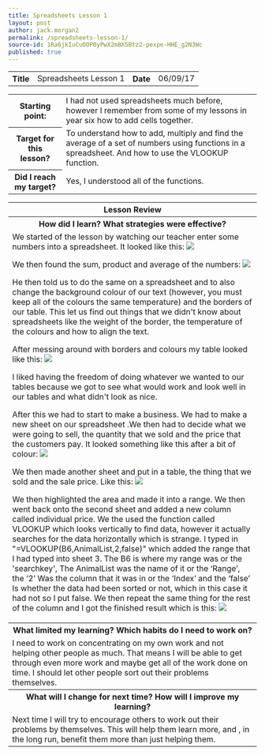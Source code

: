 ```yaml
---
title: Spreadsheets Lesson 1
layout: post
author: jack.morgan2
permalink: /spreadsheets-lesson-1/
source-id: 1Ra6jkIuCuOOP0yPwX2m8X5Btz2-pexpe-HHE_g2N3Wc
published: true
---
```

<table>
  <tr>
    <th class="b">Title</th>
    <td>Spreadsheets Lesson 1</td>
    <th class="b">Date</th>
    <td>06/09/17</td>
  </tr>
</table>


<table>
  <tr>
    <th class="b">Starting point:</th>
    <td>I had not used spreadsheets much before, however I remember from some of my lessons in year six how to add cells together.</td>
  </tr>
  <tr>
    <th class="b">Target for this lesson?</th>
    <td>To understand how to add, multiply and find the average of a set of numbers using functions in a spreadsheet. And how to use the VLOOKUP function.</td>
  </tr>
  <tr>
    <th class="b">Did I reach my target? 
</th>
    <td>Yes, I understood all of the functions.</td>
  </tr>
</table>


<table>
  <tr>
    <th class="b">Lesson Review</th>
  </tr>
  <tr>
    <th class="b">How did I learn? What strategies were effective? </th>
  </tr>
  <tr>
    <td>We started of the lesson by watching our teacher enter some numbers into a spreadsheet. It looked like this:
      <img src="https://github.com/jackm245/jackm245.github.io/blob/master/images/numbers%20in%20spreadsheet.PNG?raw=true">


We then found the sum, product and average of the numbers:
<img src="https://github.com/jackm245/jackm245.github.io/blob/master/images/sum%20product%20and%20average.PNG?raw=true">


He then told us to do the same on a spreadsheet and to also change the background colour of our text (however, you must keep all of the colours the same temperature) and the borders of our table. This let us find out things that we didn't know about spreadsheets like the weight of the border, the temperature of the colours and how to align the text. 

After messing around with borders and colours my table looked like this:
<img src="https://github.com/jackm245/jackm245.github.io/blob/master/images/sum%20product%20and%20average%20colour.PNG?raw=true">


I liked having the freedom of doing whatever we wanted to our tables because we got to see what would work and look well in our tables and what didn't look as nice. 

After this we had to start to make a business. We had to make a new sheet on our spreadsheet .We then had to decide what we were going to sell, the quantity that we sold and the price that the customers pay. It looked something like this after a bit of colour:
<img src="https://github.com/jackm245/jackm245.github.io/blob/master/images/Taco%20after%20colour.PNG?raw=true">

We then made another sheet and put in a table, the thing that we sold and the sale price. Like this:
<img src="https://github.com/jackm245/jackm245.github.io/blob/master/images/sheet%203.PNG?raw=true">

We then highlighted the area and made it into a range. We then went back onto the second sheet and added a new column called individual price. We the used the function called VLOOKUP which looks vertically to find data, however it actually searches for the data horizontally which is strange. I  typed in "=VLOOKUP(B6,AnimalList,2,false)" which added the range that I had typed into sheet 3. The B6 is where my range was or the 'searchkey', The AnimalList was the name of it or the ‘Range’, the ‘2’ Was the column that it was in or the ‘Index’ and the ‘false’ Is whether the data had been sorted or not, which in this case it had not so I put false. We then repeat the same thing for the rest of the column and I got the finished result which is this:
<img src="https://github.com/jackm245/jackm245.github.io/blob/master/images/end%20result.PNG?raw=true">
</td>
  </tr>
  <tr>
    <th class="b">What limited my learning? Which habits do I need to work on? </th>
  </tr>
  <tr>
    <td> I need to work on concentrating on my own work and not helping other people as much. That means I will be able to get through even more work and maybe get all of the work done on time. I should let other people sort out their problems themselves.</td>
  </tr>
  <tr>
    <th class="b">What will I change for next time? How will I improve my learning?</th>
  </tr>
  <tr>
    <td>Next time I will try to encourage others to work out their problems by themselves. This will help them learn more, and , in the long run, benefit them more than just helping them. </td>
  </tr>
</table>


